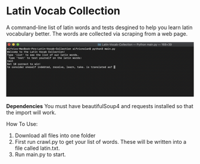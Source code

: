 # Latin Vocab Collection
 A command-line list of latin words and tests desgined to help you learn latin vocabulary better. The words are collected via scraping from a web page. 
 
 
 ![Current_state](https://github.com/afro-nolan/Latin-Vocab-Collection/blob/master/Latin-Vocab-Collection/Screenshot%202019-09-09%20at%2017.17.44.png)



<b>Dependencies</b>
You must have beautifulSoup4 and requests installed so that the import will work.

How To Use:
1. Download all files into one folder
2. First run crawl.py to get your list of words. These will be written into a file called latin.txt.
3. Run main.py to start.
